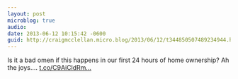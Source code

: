 ```yaml
---
layout: post
microblog: true
audio: 
date: 2013-06-12 10:15:42 -0600
guid: http://craigmcclellan.micro.blog/2013/06/12/t344850507489234944.html
---
```

Is it a bad omen if this happens in our first 24 hours of home ownership? Ah the joys.… [t.co/C9AiCldRm...](http://t.co/C9AiCldRmp)
